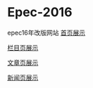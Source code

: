 # Epec-2016
epec16年改版网站
[首页展示](http://huruji.github.io/Epec-2016/dist/html/index.html)

[栏目页展示](http://huruji.github.io/Epec-2016/dist/html/column.html)

[文章页展示](http://huruji.github.io/Epec-2016/dist/html/articles.html)

[新闻页展示](http://huruji.github.io/Epec-2016/dist/html/news.html)


